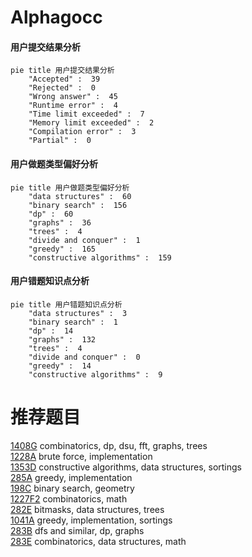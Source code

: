 # Alphagocc

<!-- tabs:start -->



#### **用户提交结果分析**

```mermaid
pie title 用户提交结果分析
    "Accepted" :  39
    "Rejected" :  0
    "Wrong answer" :  45
    "Runtime error" :  4
    "Time limit exceeded" :  7
    "Memory limit exceeded" :  2
    "Compilation error" :  3
    "Partial" :  0
```

#### **用户做题类型偏好分析**

```mermaid
pie title 用户做题类型偏好分析
    "data structures" :  60
    "binary search" :  156
    "dp" :  60
    "graphs" :  36
    "trees" :  4
    "divide and conquer" :  1
    "greedy" :  165
    "constructive algorithms" :  159
```
#### **用户错题知识点分析**

```mermaid
pie title 用户错题知识点分析
    "data structures" :  3
    "binary search" :  1
    "dp" :  14
    "graphs" :  132
    "trees" :  4
    "divide and conquer" :  0
    "greedy" :  14
    "constructive algorithms" :  9
```



<!-- tabs:end -->
# 推荐题目
[1408G](https://codeforces.com/contest/1408/problem/G)		combinatorics,
                        dp,
                        dsu,
                        fft,
                        graphs,
                        trees		  
[1228A](https://codeforces.com/contest/1228/problem/A)		brute force,
                        implementation		  
[1353D](https://codeforces.com/contest/1353/problem/D)		constructive algorithms,
                        data structures,
                        sortings		  
[285A](https://codeforces.com/contest/285/problem/A)		greedy,
                        implementation		  
[198C](https://codeforces.com/contest/198/problem/C)		binary search,
                        geometry		  
[1227F2](https://codeforces.com/contest/1227F/problem/2)		combinatorics,
                        math		  
[282E](https://codeforces.com/contest/282/problem/E)		bitmasks,
                        data structures,
                        trees		  
[1041A](https://codeforces.com/contest/1041/problem/A)		greedy,
                        implementation,
                        sortings		  
[283B](https://codeforces.com/contest/283/problem/B)		dfs and similar,
                        dp,
                        graphs		  
[283E](https://codeforces.com/contest/283/problem/E)		combinatorics,
                        data structures,
                        math		  
